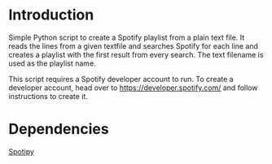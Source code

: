 # Introduction

Simple Python script to create a Spotify playlist from a plain text file. It reads the lines from a given textfile and searches Spotify for each line and creates a playlist with the first result from every search. The text filename is used as the playlist name. 

This script requires a Spotify developer account to run. To create a developer account, head over to https://developer.spotify.com/ and follow instructions to create it. 

# Dependencies
[Spotipy](https://github.com/plamere/spotipy)